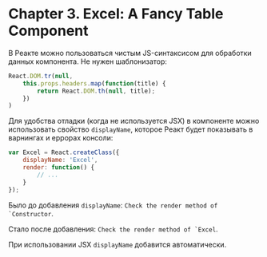 # Chapter 3. Excel: A Fancy Table Component

В Реакте можно пользоваться чистым JS-синтаксисом для обработки данных компонента. Не нужен шаблонизатор:

```js
React.DOM.tr(null,
    this.props.headers.map(function(title) {
        return React.DOM.th(null, title);
    })
)
```

Для удобства отладки (когда не используется JSX) в компоненте можно использовать свойство `displayName`, которое Реакт будет показывать в варнингах и еррорах консоли:

```js
var Excel = React.createClass({
    displayName: 'Excel',
    render: function() {
        // ...
    }
});
```

Было до добавления `displayName`: ``Check the render method of `Constructor``.

Стало после добавления: ``Check the render method of `Excel``.

При использовании JSX `displayName` добавится автоматически.